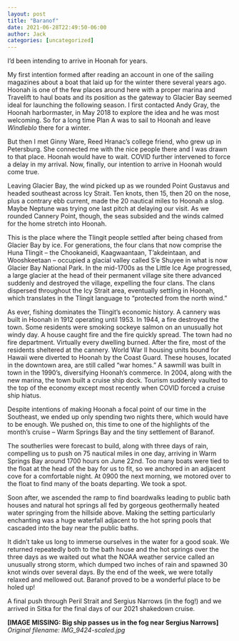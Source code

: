 ```yaml
---
layout: post
title: "Baranof"
date: 2021-06-28T22:49:50-06:00
author: Jack
categories: [uncategorized]
---
```


<!-- IMAGE PLACEHOLDER
Original URL: http://windleblo.com/wp-content/uploads/2021/06/IMG_9379-1024x768.jpg
Filename: IMG_9379-1024x768.jpg
Date path: 2021/06/IMG_9379-1024x768.jpg
Caption: 
Instructions: Replace this comment with actual image upload
-->

I’d been intending to arrive in Hoonah for years.

My first intention formed after reading an account in one of the sailing magazines about a boat that laid up for the winter there several years ago. Hoonah is one of the few places around here with a proper marina and Travelift to haul boats and its position as the gateway to Glacier Bay seemed ideal for launching the following season. I first contacted Andy Gray, the Hoonah harbormaster, in May 2018 to explore the idea and he was most welcoming. So for a long time Plan A was to sail to Hoonah and leave _Windleblo_ there for a winter.

<!-- IMAGE PLACEHOLDER
Original URL: http://windleblo.com/wp-content/uploads/2021/06/IMG_9431-768x1024.jpg
Filename: IMG_9431-768x1024.jpg
Date path: 2021/06/IMG_9431-768x1024.jpg
Caption: Totems
Instructions: Replace this comment with actual image upload
-->

But then I met Ginny Ware, Reed Hranac’s college friend, who grew up in Petersburg. She connected me with the nice people there and I was drawn to that place. Hoonah would have to wait. COVID further intervened to force a delay in my arrival. Now, finally, our intention to arrive in Hoonah would come true.

Leaving Glacier Bay, the wind picked up as we rounded Point Gustavus and headed southeast across Icy Strait. Ten knots, then 15, then 20 on the nose, plus a contrary ebb current, made the 20 nautical miles to Hoonah a slog. Maybe Neptune was trying one last pitch at delaying our visit. As we rounded Cannery Point, though, the seas subsided and the winds calmed for the home stretch into Hoonah.

This is the place where the Tlingit people settled after being chased from Glacier Bay by ice. For generations, the four clans that now comprise the Huna Tlingit – the Chookaneidi, Kaagwaantaan, T’akdeintaan, and Wooshkeetaan – occupied a glacial valley called S’e Shuyee in what is now Glacier Bay National Park. In the mid-1700s as the Little Ice Age progressed, a large glacier at the head of their permanent village site there advanced suddenly and destroyed the village, expelling the four clans. The clans dispersed throughout the Icy Strait area, eventually settling in Hoonah, which translates in the Tlingit language to “protected from the north wind.”

<!-- IMAGE PLACEHOLDER
Original URL: http://windleblo.com/wp-content/uploads/2021/06/IMG_9372-2-1024x516.jpg
Filename: IMG_9372-2-1024x516.jpg
Date path: 2021/06/IMG_9372-2-1024x516.jpg
Caption: Hoonah burns
Instructions: Replace this comment with actual image upload
-->

As ever, fishing dominates the Tlingit’s economic history. A cannery was built in Hoonah in 1912 operating until 1953. In 1944, a fire destroyed the town. Some residents were smoking sockeye salmon on an unusually hot windy day. A house caught fire and the fire quickly spread. The town had no fire department. Virtually every dwelling burned. After the fire, most of the residents sheltered at the cannery. World War II housing units bound for Hawaii were diverted to Hoonah by the Coast Guard. These houses, located in the downtown area, are still called “war homes.” A sawmill was built in town in the 1990’s, diversifying Hoonah’s commerce. In 2004, along with the new marina, the town built a cruise ship dock. Tourism suddenly vaulted to the top of the economy except most recently when COVID forced a cruise ship hiatus.

Despite intentions of making Hoonah a focal point of our time in the Southeast, we ended up only spending two nights there, which would have to be enough. We pushed on, this time to one of the highlights of the month’s cruise – Warm Springs Bay and the tiny settlement of Baranof.

<!-- IMAGE PLACEHOLDER
Original URL: http://windleblo.com/wp-content/uploads/2021/06/IMG_9395-768x1024.jpg
Filename: IMG_9395-768x1024.jpg
Date path: 2021/06/IMG_9395-768x1024.jpg
Caption: Hot springs up the hill next to the river
Instructions: Replace this comment with actual image upload
-->

The southerlies were forecast to build, along with three days of rain, compelling us to push on 75 nautical miles in one day, arriving in Warm Springs Bay around 1700 hours on June 22nd. Too many boats were tied to the float at the head of the bay for us to fit, so we anchored in an adjacent cove for a comfortable night. At 0900 the next morning, we motored over to the float to find many of the boats departing. We took a spot.

Soon after, we ascended the ramp to find boardwalks leading to public bath houses and natural hot springs all fed by gorgeous geothermally heated water springing from the hillside above. Making the setting particularly enchanting was a huge waterfall adjacent to the hot spring pools that cascaded into the bay near the public baths.

It didn’t take us long to immerse ourselves in the water for a good soak. We returned repeatedly both to the bath house and the hot springs over the three days as we waited out what the NOAA weather service called an unusually strong storm, which dumped two inches of rain and spawned 30 knot winds over several days. By the end of the week, we were totally relaxed and mellowed out. Baranof proved to be a wonderful place to be holed up!

A final push through Peril Strait and Sergius Narrows (in the fog!) and we arrived in Sitka for the final days of our 2021 shakedown cruise.

<!-- IMAGE PLACEHOLDER
Original URL: http://windleblo.com/wp-content/uploads/2021/06/IMG_9422-768x1024.jpg
Filename: IMG_9422-768x1024.jpg
Date path: 2021/06/IMG_9422-768x1024.jpg
Caption: Foghorn working
Instructions: Replace this comment with actual image upload
-->

<!-- IMAGE PLACEHOLDER
Original URL: http://windleblo.com/wp-content/uploads/2021/06/IMG_9424-scaled.jpg
Filename: IMG_9424-scaled.jpg
Date path: 2021/06/IMG_9424-scaled.jpg
Caption: Big ship passes us in the fog near Sergius Narrows
Instructions: Replace this comment with actual image upload
-->

**[IMAGE MISSING: Big ship passes us in the fog near Sergius Narrows]**
*Original filename: IMG_9424-scaled.jpg*